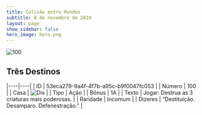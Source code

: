 ```yaml
---
title: Colisão entre Mundos
subtitle: 8 de novembro de 2019
layout: page
show_sidebar: false
hero_image: hero.png
---
```


![100](https://cdn.keyforgegame.com/media/card_front/pt/452_100_VGMC42GGFR76_pt.png)

## Três Destinos

|----|----|
| ID | 53eca279-9a4f-4f7b-a95c-b9f0047fc053 |
| Número | 100 |
| Casa | ![Dis](https://archonarcana.com/images/thumb/e/e8/Dis.png/22px-Dis.png "Dis") |
| Tipo | Ação |
| Bônus | 1A |
| Texto | Jogar:  Destrua as 3 criaturas mais  poderosas. |
| Raridade | Incomum |
| Dizeres | “Destituição. Desamparo. Defenestração.” |
